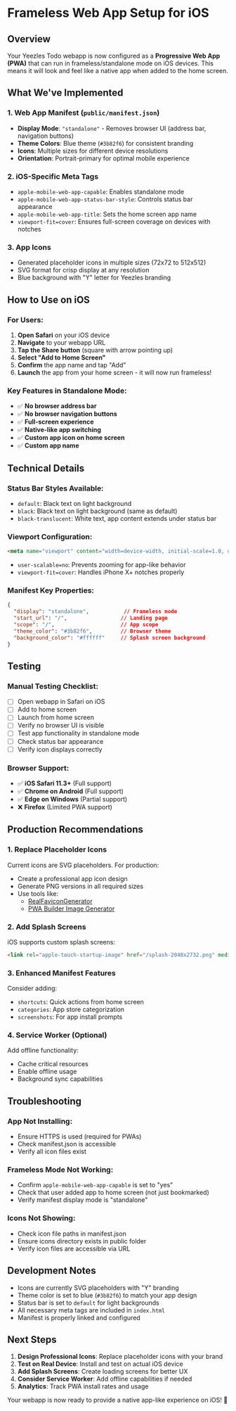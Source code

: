 # Frameless Web App Setup for iOS

## Overview

Your Yeezles Todo webapp is now configured as a **Progressive Web App (PWA)** that can run in frameless/standalone mode on iOS devices. This means it will look and feel like a native app when added to the home screen.

## What We've Implemented

### 1. Web App Manifest (`public/manifest.json`)
- **Display Mode**: `"standalone"` - Removes browser UI (address bar, navigation buttons)
- **Theme Colors**: Blue theme (`#3b82f6`) for consistent branding
- **Icons**: Multiple sizes for different device resolutions
- **Orientation**: Portrait-primary for optimal mobile experience

### 2. iOS-Specific Meta Tags
- `apple-mobile-web-app-capable`: Enables standalone mode
- `apple-mobile-web-app-status-bar-style`: Controls status bar appearance
- `apple-mobile-web-app-title`: Sets the home screen app name
- `viewport-fit=cover`: Ensures full-screen coverage on devices with notches

### 3. App Icons
- Generated placeholder icons in multiple sizes (72x72 to 512x512)
- SVG format for crisp display at any resolution
- Blue background with "Y" letter for Yeezles branding

## How to Use on iOS

### For Users:
1. **Open Safari** on your iOS device
2. **Navigate** to your webapp URL
3. **Tap the Share button** (square with arrow pointing up)
4. **Select "Add to Home Screen"**
5. **Confirm** the app name and tap "Add"
6. **Launch** the app from your home screen - it will now run frameless!

### Key Features in Standalone Mode:
- ✅ **No browser address bar**
- ✅ **No browser navigation buttons**
- ✅ **Full-screen experience**
- ✅ **Native-like app switching**
- ✅ **Custom app icon on home screen**
- ✅ **Custom app name**

## Technical Details

### Status Bar Styles Available:
- `default`: Black text on light background
- `black`: Black text on light background (same as default)
- `black-translucent`: White text, app content extends under status bar

### Viewport Configuration:
```html
<meta name="viewport" content="width=device-width, initial-scale=1.0, user-scalable=no, viewport-fit=cover" />
```
- `user-scalable=no`: Prevents zooming for app-like behavior
- `viewport-fit=cover`: Handles iPhone X+ notches properly

### Manifest Key Properties:
```json
{
  "display": "standalone",           // Frameless mode
  "start_url": "/",                 // Landing page
  "scope": "/",                     // App scope
  "theme_color": "#3b82f6",         // Browser theme
  "background_color": "#ffffff"     // Splash screen background
}
```

## Testing

### Manual Testing Checklist:
- [ ] Open webapp in Safari on iOS
- [ ] Add to home screen
- [ ] Launch from home screen
- [ ] Verify no browser UI is visible
- [ ] Test app functionality in standalone mode
- [ ] Check status bar appearance
- [ ] Verify icon displays correctly

### Browser Support:
- ✅ **iOS Safari 11.3+** (Full support)
- ✅ **Chrome on Android** (Full support)
- ✅ **Edge on Windows** (Partial support)
- ❌ **Firefox** (Limited PWA support)

## Production Recommendations

### 1. Replace Placeholder Icons
Current icons are SVG placeholders. For production:
- Create a professional app icon design
- Generate PNG versions in all required sizes
- Use tools like:
  - [RealFaviconGenerator](https://realfavicongenerator.net/)
  - [PWA Builder Image Generator](https://www.pwabuilder.com/imageGenerator)

### 2. Add Splash Screens
iOS supports custom splash screens:
```html
<link rel="apple-touch-startup-image" href="/splash-2048x2732.png" media="(device-width: 1024px) and (device-height: 1366px) and (-webkit-device-pixel-ratio: 2)">
```

### 3. Enhanced Manifest Features
Consider adding:
- `shortcuts`: Quick actions from home screen
- `categories`: App store categorization
- `screenshots`: For app install prompts

### 4. Service Worker (Optional)
Add offline functionality:
- Cache critical resources
- Enable offline usage
- Background sync capabilities

## Troubleshooting

### App Not Installing:
- Ensure HTTPS is used (required for PWAs)
- Check manifest.json is accessible
- Verify all icon files exist

### Frameless Mode Not Working:
- Confirm `apple-mobile-web-app-capable` is set to "yes"
- Check that user added app to home screen (not just bookmarked)
- Verify manifest display mode is "standalone"

### Icons Not Showing:
- Check icon file paths in manifest.json
- Ensure icons directory exists in public folder
- Verify icon files are accessible via URL

## Development Notes

- Icons are currently SVG placeholders with "Y" branding
- Theme color is set to blue (`#3b82f6`) to match your app design
- Status bar is set to `default` for light backgrounds
- All necessary meta tags are included in `index.html`
- Manifest is properly linked and configured

## Next Steps

1. **Design Professional Icons**: Replace placeholder icons with your brand
2. **Test on Real Device**: Install and test on actual iOS device
3. **Add Splash Screens**: Create loading screens for better UX
4. **Consider Service Worker**: Add offline capabilities if needed
5. **Analytics**: Track PWA install rates and usage

Your webapp is now ready to provide a native app-like experience on iOS! 🚀



